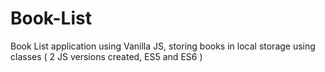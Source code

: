 # Book-List
Book List application using Vanilla JS, storing books in local storage using classes ( 2 JS versions created, ES5 and ES6 ) 
